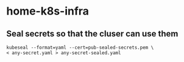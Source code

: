 # home-k8s-infra


## Seal secrets so that the cluser can use them

```
kubeseal --format=yaml --cert=pub-sealed-secrets.pem \     
< any-secret.yaml > any-secret-sealed.yaml
```